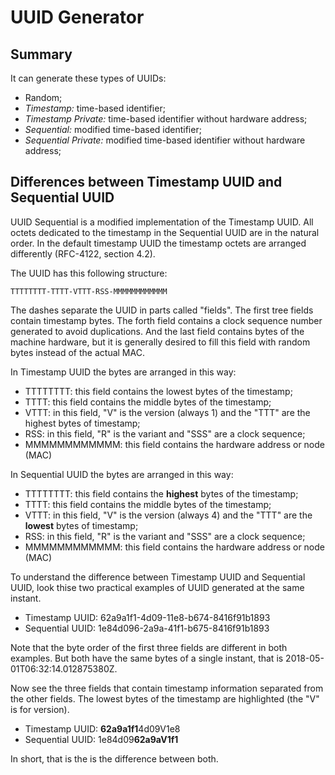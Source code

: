 
UUID Generator
======================================================

Summary
------------------------------------------------------

It can generate these types of UUIDs:

- Random;
- _Timestamp:_ time-based identifier;
- _Timestamp Private:_ time-based identifier without hardware address;
- _Sequential:_ modified time-based identifier;
- _Sequential Private:_ modified time-based identifier without hardware address;

Differences between Timestamp UUID and Sequential UUID
------------------------------------------------------

UUID Sequential is a modified implementation of the Timestamp UUID. All octets dedicated to the timestamp in the Sequential UUID are in the natural order. In the default timestamp UUID the timestamp octets are arranged differently (RFC-4122, section 4.2).

The UUID has this following structure:

`
TTTTTTTT-TTTT-VTTT-RSS-MMMMMMMMMMMM
`

The dashes separate the UUID in parts called "fields". The first tree fields contain timestamp bytes. The forth field contains a clock sequence number generated to avoid duplications. And the last field contains bytes of the machine hardware, but it is generally desired to fill this field with random bytes instead of the actual MAC.

In Timestamp UUID the bytes are arranged in this way:

- TTTTTTTT: this field contains the lowest bytes of the timestamp;
- TTTT: this field contains the middle bytes of the timestamp;
- VTTT: in this field, "V" is the version (always 1) and the "TTT" are the highest bytes of timestamp;
- RSS: in this field, "R" is the variant and "SSS" are a clock sequence;
- MMMMMMMMMMMM: this field contains the hardware address or node (MAC)

In Sequential UUID the bytes are arranged in this way:

- TTTTTTTT: this field contains the **highest** bytes of the timestamp;
- TTTT: this field contains the middle bytes of the timestamp;
- VTTT: in this field, "V" is the version (always 4) and the "TTT" are the **lowest** bytes of timestamp;
- RSS: in this field, "R" is the variant and "SSS" are a clock sequence;
- MMMMMMMMMMMM: this field contains the hardware address or node (MAC)

To understand the difference between Timestamp UUID and Sequential UUID, look thise two practical examples of UUID generated at the same instant.

- Timestamp UUID:  62a9a1f1-4d09-11e8-b674-8416f91b1893
- Sequential UUID: 1e84d096-2a9a-41f1-b675-8416f91b1893

Note that the byte order of the first three fields are different in both examples. But both have the same bytes of a single instant, that is 2018-05-01T06:32:14.012875380Z.

Now see the three fields that contain timestamp information separated from the other fields. The lowest bytes of the timestamp are highlighted (the "V" is for version).

- Timestamp UUID:  **62a9a1f1**4d09V1e8
- Sequential UUID: 1e84d09**62a9aV1f1**

In short, that is the is the difference between both.

